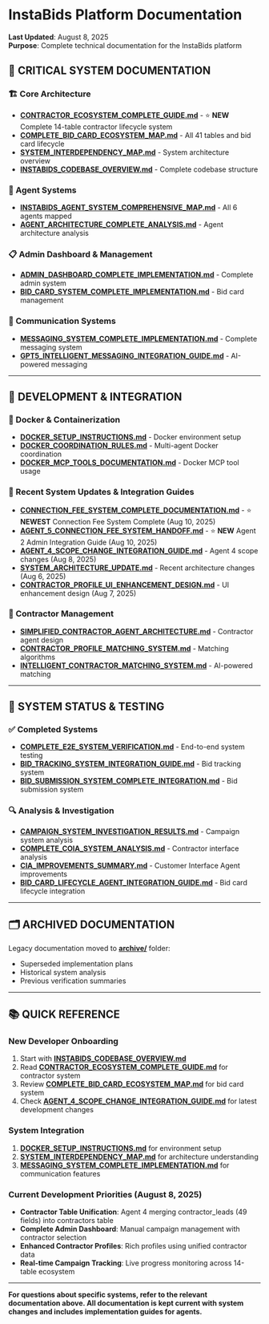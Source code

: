 # InstaBids Platform Documentation
**Last Updated**: August 8, 2025  
**Purpose**: Complete technical documentation for the InstaBids platform

## 🎯 CRITICAL SYSTEM DOCUMENTATION

### **🏗️ Core Architecture**
- **[CONTRACTOR_ECOSYSTEM_COMPLETE_GUIDE.md](./CONTRACTOR_ECOSYSTEM_COMPLETE_GUIDE.md)** - ⭐ **NEW** Complete 14-table contractor lifecycle system
- **[COMPLETE_BID_CARD_ECOSYSTEM_MAP.md](./COMPLETE_BID_CARD_ECOSYSTEM_MAP.md)** - All 41 tables and bid card lifecycle
- **[SYSTEM_INTERDEPENDENCY_MAP.md](./SYSTEM_INTERDEPENDENCY_MAP.md)** - System architecture overview
- **[INSTABIDS_CODEBASE_OVERVIEW.md](./INSTABIDS_CODEBASE_OVERVIEW.md)** - Complete codebase structure

### **🤖 Agent Systems**
- **[INSTABIDS_AGENT_SYSTEM_COMPREHENSIVE_MAP.md](./INSTABIDS_AGENT_SYSTEM_COMPREHENSIVE_MAP.md)** - All 6 agents mapped
- **[AGENT_ARCHITECTURE_COMPLETE_ANALYSIS.md](./AGENT_ARCHITECTURE_COMPLETE_ANALYSIS.md)** - Agent architecture analysis

### **📋 Admin Dashboard & Management**
- **[ADMIN_DASHBOARD_COMPLETE_IMPLEMENTATION.md](./ADMIN_DASHBOARD_COMPLETE_IMPLEMENTATION.md)** - Complete admin system
- **[BID_CARD_SYSTEM_COMPLETE_IMPLEMENTATION.md](./BID_CARD_SYSTEM_COMPLETE_IMPLEMENTATION.md)** - Bid card management

### **💬 Communication Systems**
- **[MESSAGING_SYSTEM_COMPLETE_IMPLEMENTATION.md](./MESSAGING_SYSTEM_COMPLETE_IMPLEMENTATION.md)** - Complete messaging system
- **[GPT5_INTELLIGENT_MESSAGING_INTEGRATION_GUIDE.md](./GPT5_INTELLIGENT_MESSAGING_INTEGRATION_GUIDE.md)** - AI-powered messaging

---

## 🔧 DEVELOPMENT & INTEGRATION

### **🐳 Docker & Containerization**
- **[DOCKER_SETUP_INSTRUCTIONS.md](./DOCKER_SETUP_INSTRUCTIONS.md)** - Docker environment setup
- **[DOCKER_COORDINATION_RULES.md](./DOCKER_COORDINATION_RULES.md)** - Multi-agent Docker coordination
- **[DOCKER_MCP_TOOLS_DOCUMENTATION.md](./DOCKER_MCP_TOOLS_DOCUMENTATION.md)** - Docker MCP tool usage

### **🎯 Recent System Updates & Integration Guides**
- **[CONNECTION_FEE_SYSTEM_COMPLETE_DOCUMENTATION.md](./CONNECTION_FEE_SYSTEM_COMPLETE_DOCUMENTATION.md)** - ⭐ **NEWEST** Connection Fee System Complete (Aug 10, 2025)
- **[AGENT_5_CONNECTION_FEE_SYSTEM_HANDOFF.md](./AGENT_5_CONNECTION_FEE_SYSTEM_HANDOFF.md)** - ⭐ **NEW** Agent 2 Admin Integration Guide (Aug 10, 2025)
- **[AGENT_4_SCOPE_CHANGE_INTEGRATION_GUIDE.md](./AGENT_4_SCOPE_CHANGE_INTEGRATION_GUIDE.md)** - Agent 4 scope changes (Aug 8, 2025)
- **[SYSTEM_ARCHITECTURE_UPDATE.md](./SYSTEM_ARCHITECTURE_UPDATE.md)** - Recent architecture changes (Aug 6, 2025)
- **[CONTRACTOR_PROFILE_UI_ENHANCEMENT_DESIGN.md](./CONTRACTOR_PROFILE_UI_ENHANCEMENT_DESIGN.md)** - UI enhancement design (Aug 7, 2025)

### **🏢 Contractor Management**
- **[SIMPLIFIED_CONTRACTOR_AGENT_ARCHITECTURE.md](./SIMPLIFIED_CONTRACTOR_AGENT_ARCHITECTURE.md)** - Contractor agent design
- **[CONTRACTOR_PROFILE_MATCHING_SYSTEM.md](./CONTRACTOR_PROFILE_MATCHING_SYSTEM.md)** - Matching algorithms
- **[INTELLIGENT_CONTRACTOR_MATCHING_SYSTEM.md](./INTELLIGENT_CONTRACTOR_MATCHING_SYSTEM.md)** - AI-powered matching

---

## 🚀 SYSTEM STATUS & TESTING

### **✅ Completed Systems**
- **[COMPLETE_E2E_SYSTEM_VERIFICATION.md](./COMPLETE_E2E_SYSTEM_VERIFICATION.md)** - End-to-end system testing
- **[BID_TRACKING_SYSTEM_INTEGRATION_GUIDE.md](./BID_TRACKING_SYSTEM_INTEGRATION_GUIDE.md)** - Bid tracking system
- **[BID_SUBMISSION_SYSTEM_COMPLETE_INTEGRATION.md](./BID_SUBMISSION_SYSTEM_COMPLETE_INTEGRATION.md)** - Bid submission system

### **🔍 Analysis & Investigation**
- **[CAMPAIGN_SYSTEM_INVESTIGATION_RESULTS.md](./CAMPAIGN_SYSTEM_INVESTIGATION_RESULTS.md)** - Campaign system analysis
- **[COMPLETE_COIA_SYSTEM_ANALYSIS.md](./COMPLETE_COIA_SYSTEM_ANALYSIS.md)** - Contractor interface analysis
- **[CIA_IMPROVEMENTS_SUMMARY.md](./CIA_IMPROVEMENTS_SUMMARY.md)** - Customer Interface Agent improvements
- **[BID_CARD_LIFECYCLE_AGENT_INTEGRATION_GUIDE.md](./BID_CARD_LIFECYCLE_AGENT_INTEGRATION_GUIDE.md)** - Bid card lifecycle integration

---

## 🗂️ ARCHIVED DOCUMENTATION

Legacy documentation moved to **[archive/](./archive/)** folder:
- Superseded implementation plans
- Historical system analysis
- Previous verification summaries

---

## 📚 QUICK REFERENCE

### **New Developer Onboarding**
1. Start with **[INSTABIDS_CODEBASE_OVERVIEW.md](./INSTABIDS_CODEBASE_OVERVIEW.md)**
2. Read **[CONTRACTOR_ECOSYSTEM_COMPLETE_GUIDE.md](./CONTRACTOR_ECOSYSTEM_COMPLETE_GUIDE.md)** for contractor system
3. Review **[COMPLETE_BID_CARD_ECOSYSTEM_MAP.md](./COMPLETE_BID_CARD_ECOSYSTEM_MAP.md)** for bid card system
4. Check **[AGENT_4_SCOPE_CHANGE_INTEGRATION_GUIDE.md](./AGENT_4_SCOPE_CHANGE_INTEGRATION_GUIDE.md)** for latest development changes

### **System Integration**
1. **[DOCKER_SETUP_INSTRUCTIONS.md](./DOCKER_SETUP_INSTRUCTIONS.md)** for environment setup
2. **[SYSTEM_INTERDEPENDENCY_MAP.md](./SYSTEM_INTERDEPENDENCY_MAP.md)** for architecture understanding
3. **[MESSAGING_SYSTEM_COMPLETE_IMPLEMENTATION.md](./MESSAGING_SYSTEM_COMPLETE_IMPLEMENTATION.md)** for communication features

### **Current Development Priorities (August 8, 2025)**
- **Contractor Table Unification**: Agent 4 merging contractor_leads (49 fields) into contractors table
- **Complete Admin Dashboard**: Manual campaign management with contractor selection
- **Enhanced Contractor Profiles**: Rich profiles using unified contractor data
- **Real-time Campaign Tracking**: Live progress monitoring across 14-table ecosystem

---

**For questions about specific systems, refer to the relevant documentation above. All documentation is kept current with system changes and includes implementation guides for agents.**